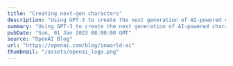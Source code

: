 ```yaml
---
title: "Creating next-gen characters"
description: "Using GPT-3 to create the next generation of AI-powered characters."
summary: "Using GPT-3 to create the next generation of AI-powered characters."
pubDate: "Sun, 01 Jan 2023 08:00:00 GMT"
source: "OpenAI Blog"
url: "https://openai.com/blog/inworld-ai"
thumbnail: "/assets/openai_logo.png"
---
```


